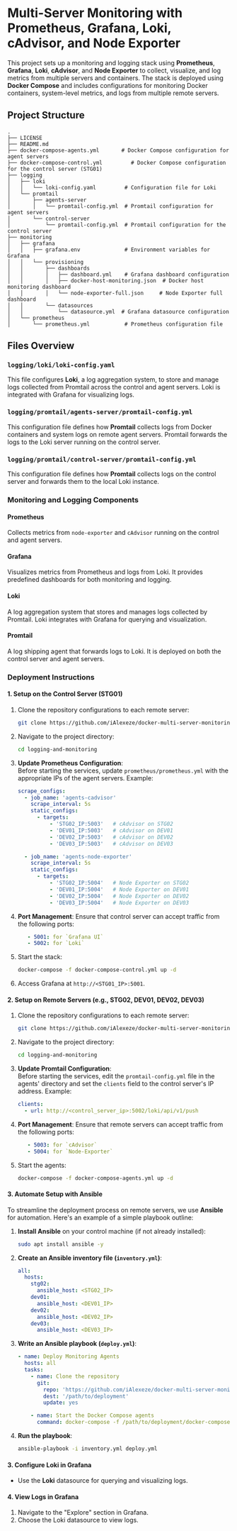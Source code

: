 # Multi-Server Monitoring with Prometheus, Grafana, Loki, cAdvisor, and Node Exporter

This project sets up a monitoring and logging stack using **Prometheus**, **Grafana**, **Loki**, **cAdvisor**, and **Node Exporter** to collect, visualize, and log metrics from multiple servers and containers. The stack is deployed using **Docker Compose** and includes configurations for monitoring Docker containers, system-level metrics, and logs from multiple remote servers.

## Project Structure

```
.
├── LICENSE
├── README.md
├── docker-compose-agents.yml       # Docker Compose configuration for agent servers
├── docker-compose-control.yml         # Docker Compose configuration for the control server (STG01)
├── logging
│   ├── loki
│   │   └── loki-config.yaml         # Configuration file for Loki
│   └── promtail
│       ├── agents-server
│       │   └── promtail-config.yml  # Promtail configuration for agent servers
│       └── control-server
│           └── promtail-config.yml  # Promtail configuration for the control server
├── monitoring
│   ├── grafana
│   │   ├── grafana.env              # Environment variables for Grafana
│   │   └── provisioning
│   │       ├── dashboards
│   │       │   ├── dashboard.yml    # Grafana dashboard configuration
│   │       │   ├── docker-host-monitoring.json  # Docker host monitoring dashboard
│   │       │   └── node-exporter-full.json     # Node Exporter full dashboard
│   │       └── datasources
│   │           └── datasource.yml  # Grafana datasource configuration
│   └── prometheus
│       └── prometheus.yml           # Prometheus configuration file
```

## Files Overview

### `logging/loki/loki-config.yaml`
This file configures **Loki**, a log aggregation system, to store and manage logs collected from Promtail across the control and agent servers. Loki is integrated with Grafana for visualizing logs.

### `logging/promtail/agents-server/promtail-config.yml`
This configuration file defines how **Promtail** collects logs from Docker containers and system logs on remote agent servers. Promtail forwards the logs to the Loki server running on the control server.

### `logging/promtail/control-server/promtail-config.yml`
This configuration file defines how **Promtail** collects logs on the control server and forwards them to the local Loki instance.

### Monitoring and Logging Components

#### **Prometheus**
Collects metrics from `node-exporter` and `cAdvisor` running on the control and agent servers.

#### **Grafana**
Visualizes metrics from Prometheus and logs from Loki. It provides predefined dashboards for both monitoring and logging.

#### **Loki**
A log aggregation system that stores and manages logs collected by Promtail. Loki integrates with Grafana for querying and visualization.

#### **Promtail**
A log shipping agent that forwards logs to Loki. It is deployed on both the control server and agent servers.

### Deployment Instructions

#### 1. Setup on the Control Server (STG01)

1. Clone the repository configurations to each remote server:
   ```bash
   git clone https://github.com/iAlexeze/docker-multi-server-monitoring.git logging-and-monitoring
   ```
2. Navigate to the project directory:
   ```bash
   cd logging-and-monitoring
   ```
3. **Update Prometheus Configuration**:  
   Before starting the services, update `prometheus/prometheus.yml` with the appropriate IPs of the agent servers. Example:

   ```yaml
   scrape_configs:
     - job_name: 'agents-cadvisor'
       scrape_interval: 5s
       static_configs:
         - targets:
             - 'STG02_IP:5003'   # cAdvisor on STG02
             - 'DEV01_IP:5003'   # cAdvisor on DEV01
             - 'DEV02_IP:5003'   # cAdvisor on DEV02
             - 'DEV03_IP:5003'   # cAdvisor on DEV03

     - job_name: 'agents-node-exporter'
       scrape_interval: 5s
       static_configs:
         - targets:
             - 'STG02_IP:5004'   # Node Exporter on STG02
             - 'DEV01_IP:5004'   # Node Exporter on DEV01
             - 'DEV02_IP:5004'   # Node Exporter on DEV02
             - 'DEV03_IP:5004'   # Node Exporter on DEV03
   ```
4. **Port Management**:
   Ensure that control server can accept traffic from the following ports:
   ```yaml
      - 5001: for `Grafana UI`
      - 5002: for `Loki`
   ```
5. Start the stack:
   ```bash
   docker-compose -f docker-compose-control.yml up -d
   ```
6. Access Grafana at `http://<STG01_IP>:5001`.

#### 2. Setup on Remote Servers (e.g., STG02, DEV01, DEV02, DEV03)

1. Clone the repository configurations to each remote server:
   ```bash
   git clone https://github.com/iAlexeze/docker-multi-server-monitoring.git logging-and-monitoring
   ```
2. Navigate to the project directory:
   ```bash
   cd logging-and-monitoring
   ```
3. **Update Promtail Configuration**:  
   Before starting the services, edit the `promtail-config.yml` file in the agents' directory and set the `clients` field to the control server's IP address. Example:

   ```yaml
   clients:
     - url: http://<control_server_ip>:5002/loki/api/v1/push
   ```
4. **Port Management**:
   Ensure that remote servers can accept traffic from the following ports:
   ```yaml
      - 5003: for `cAdvisor`
      - 5004: for `Node-Exporter`
   ```
5. Start the agents:
   ```bash
   docker-compose -f docker-compose-agents.yml up -d
   ```

#### 3. Automate Setup with Ansible

To streamline the deployment process on remote servers, we use **Ansible** for automation. Here's an example of a simple playbook outline:

1. **Install Ansible** on your control machine (if not already installed):
   ```bash
   sudo apt install ansible -y
   ```

2. **Create an Ansible inventory file (`inventory.yml`)**:
   ```yaml
   all:
     hosts:
       stg02:
         ansible_host: <STG02_IP>
       dev01:
         ansible_host: <DEV01_IP>
       dev02:
         ansible_host: <DEV02_IP>
       dev03:
         ansible_host: <DEV03_IP>
   ```

3. **Write an Ansible playbook (`deploy.yml`)**:
   ```yaml
   - name: Deploy Monitoring Agents
     hosts: all
     tasks:
       - name: Clone the repository
         git:
           repo: 'https://github.com/iAlexeze/docker-multi-server-monitoring.git'
           dest: '/path/to/deployment'
           update: yes

       - name: Start the Docker Compose agents
         command: docker-compose -f /path/to/deployment/docker-compose-agents.yml up -d
   ```

4. **Run the playbook**:
   ```bash
   ansible-playbook -i inventory.yml deploy.yml
   ```

#### 3. Configure Loki in Grafana

- Use the **Loki** datasource for querying and visualizing logs.

#### 4. View Logs in Grafana

1. Navigate to the "Explore" section in Grafana.
2. Choose the Loki datasource to view logs.
